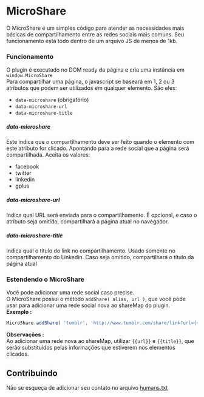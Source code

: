 # MicroShare

O MicroShare é um simples código para atender as necessidades mais básicas de compartilhamento entre as redes sociais mais comuns. Seu funcionamento está todo dentro de um arquivo JS de menos de 1kb.

### Funcionamento

O plugin é executado no DOM ready da página e cria uma instância em `window.MicroShare`  
Para compartilhar uma página, o javascript se baseará em 1, 2 ou 3 atributos que podem ser utilizados em qualquer elemento.
São eles:

- `data-microshare` (obrigatório)
- `data-microshare-url`
- `data-microshare-title`

##### data-microshare

Este indica que o compartilhamento deve ser feito quando o elemento com este atributo for clicado.
Apontando para a rede social que a página será compartilhada.
Aceita os valores:

- facebook
- twitter
- linkedin
- gplus

##### data-microshare-url

Indica qual URL será enviada para o compartilhamento. É opcional, e caso o atributo seja omitido, compartilhará a página atual no navegador.

##### data-microshare-title

Indica qual o título do link no compartilhamento. Usado somente no compartilhamento do Linkedin. Caso seja omitido, compartilhará o título da página atual

### Estendendo o MicroShare

Você pode adicionar uma rede social caso precise.  
O MicroShare possui o método `addShare( alias, url )`, que você pode usar para adicionar uma rede social nova ao shareMap do plugin.  
__Exemplo :__  
```js
MicroShare.addShare( 'tumblr', 'http://www.tumblr.com/share/link?url={{url}}' )
```

__Observações :__  
Ao adicionar uma rede nova ao shareMap, utilizar `{{url}}` e `{{title}}`, que serão substituídos pelas informações que estiverem nos elementos clicados.

## Contribuindo

Não se esqueça de adicionar seu contato no arquivo [humans.txt](https://bitbucket.org/tutorials/markdowndemo)
